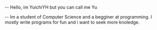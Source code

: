 -- Hello, im YuichiYH but you can call me Yu

-- Im a student of Computer Science and a begginer at programming. I mostly write programs for fun and i want to seek more knoledge.
